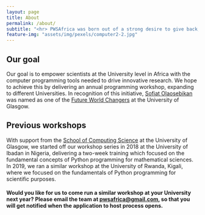 ```yaml
---
layout: page
title: About
permalink: /about/
subtitle: "<hr> PWSAfrica was born out of a strong desire to give back, to inspire, and to empower."
feature-img: "assets/img/pexels/computer2-2.jpg"
---
```


## Our goal
Our goal is to empower scientists at the University level in Africa with the computer programming tools needed to drive innovative research. We hope to achieve this by delivering an annual programming workshop, expanding to different Universities. In recognition of this initiative, [Sofiat Olaosebikan](http://dcs.gla.ac.uk/~sofiat) was named as one of the [Future World Changers](https://www.gla.ac.uk/study/studentlife/worldchangers/future/sofiat) at the University of Glasgow.

## Previous workshops
With support from the [School of Computing Science](https://www.gla.ac.uk/schools/computing/internationalpartners/internationaloutreach/) at the University of Glasgow, we started off our workshop series in 2018 at the University of Ibadan in Nigeria, delivering a two-week training which focused on the fundamental concepts of Python programming for mathematical sciences. In 2019, we ran a similar workshop at the University of Rwanda, Kigali, where we focused on the fundamentals of Python programming for scientific purposes.

#### Would you like for us to come run a similar workshop at your University next year? Please email the team at <emph> pwsafrica@gmail.com, so that you will get notified when the application to host process opens</emph>.
